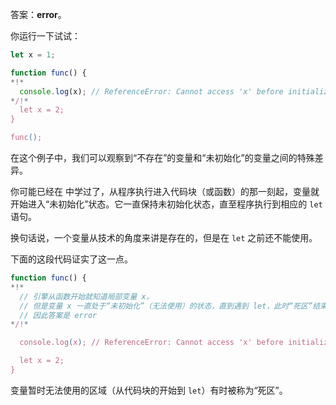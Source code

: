 答案：**error**。

你运行一下试试：

```js run
let x = 1;

function func() {
*!*
  console.log(x); // ReferenceError: Cannot access 'x' before initialization
*/!*
  let x = 2;
}

func();
```

在这个例子中，我们可以观察到“不存在”的变量和“未初始化”的变量之间的特殊差异。

你可能已经在 [](info:closure) 中学过了，从程序执行进入代码块（或函数）的那一刻起，变量就开始进入“未初始化”状态。它一直保持未初始化状态，直至程序执行到相应的 `let` 语句。

换句话说，一个变量从技术的角度来讲是存在的，但是在 `let` 之前还不能使用。

下面的这段代码证实了这一点。

```js
function func() {
*!*
  // 引擎从函数开始就知道局部变量 x，
  // 但是变量 x 一直处于“未初始化”（无法使用）的状态，直到遇到 let，此时“死区”结束
  // 因此答案是 error
*/!*

  console.log(x); // ReferenceError: Cannot access 'x' before initialization

  let x = 2;
}
```

变量暂时无法使用的区域（从代码块的开始到 `let`）有时被称为“死区”。
